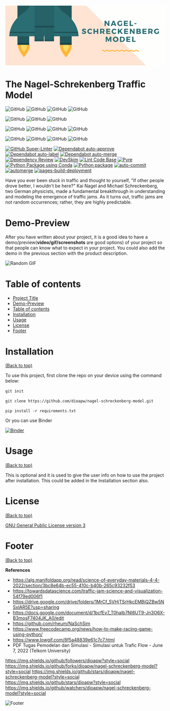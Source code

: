 <!-- Add banner here -->

![Banner](https://github.com/dioapw/nagel-schreckenberg-model/blob/main/header_git.png)

# The Nagel-Schrekenberg Traffic Model

<!-- Add buttons here -->

![GitHub](https://img.shields.io/github/last-commit/dioapw/nagel-schreckenberg-model)
![GitHub](https://img.shields.io/github/contributors/dioapw/nagel-schreckenberg-model)
![GitHub](https://img.shields.io/github/commit-activity/y/dioapw/nagel-schreckenberg-model)
![GitHub](https://img.shields.io/github/license/dioapw/nagel-schreckenberg-model)

![GitHub](https://img.shields.io/codefactor/grade/github/dioapw/nagel-schreckenberg-model/main)
![GitHub](https://img.shields.io/github/languages/top/dioapw/nagel-schreckenberg-model)
![GitHub](https://img.shields.io/github/languages/count/dioapw/nagel-schreckenberg-model)

![GitHub](https://img.shields.io/github/repo-size/dioapw/nagel-schreckenberg-model)
![GitHub](https://img.shields.io/github/languages/code-size/dioapw/nagel-schreckenberg-model)
![GitHub](https://img.shields.io/tokei/lines/github/dioapw/nagel-schreckenberg-model)
![GitHub](https://img.shields.io/github/directory-file-count/dioapw/nagel-schreckenberg-model)

![GitHub](https://img.shields.io/github/issues/dioapw/nagel-schreckenberg-model)
![GitHub](https://img.shields.io/github/issues-closed/dioapw/nagel-schreckenberg-model)
![GitHub](https://img.shields.io/github/issues-pr/dioapw/nagel-schreckenberg-model)
![GitHub](https://img.shields.io/github/issues-pr-closed/dioapw/nagel-schreckenberg-model)

[![GitHub Super-Linter](https://github.com/dioapw/nagel-schreckenberg-model/workflows/Lint%20Code%20Base/badge.svg)](https://github.com/marketplace/actions/super-linter)
[![Dependabot auto-approve](https://github.com/dioapw/nagel-schreckenberg-model/actions/workflows/dependabot-auto-approve.yml/badge.svg)](https://github.com/dioapw/nagel-schreckenberg-model/actions/workflows/dependabot-auto-approve.yml)
[![Dependabot auto-label](https://github.com/dioapw/nagel-schreckenberg-model/actions/workflows/dependabot-auto-label.yml/badge.svg)](https://github.com/dioapw/nagel-schreckenberg-model/actions/workflows/dependabot-auto-label.yml)
[![Dependabot auto-merge](https://github.com/dioapw/nagel-schreckenberg-model/actions/workflows/dependabot-auto-merge.yml/badge.svg)](https://github.com/dioapw/nagel-schreckenberg-model/actions/workflows/dependabot-auto-merge.yml)
[![Dependency Review](https://github.com/dioapw/nagel-schreckenberg-model/actions/workflows/dependency-review.yml/badge.svg)](https://github.com/dioapw/nagel-schreckenberg-model/actions/workflows/dependency-review.yml)
[![DevSkim](https://github.com/dioapw/nagel-schreckenberg-model/actions/workflows/devskim.yml/badge.svg)](https://github.com/dioapw/nagel-schreckenberg-model/actions/workflows/devskim.yml)
[![Lint Code Base](https://github.com/dioapw/nagel-schreckenberg-model/actions/workflows/super-linter.yml/badge.svg)](https://github.com/dioapw/nagel-schreckenberg-model/actions/workflows/super-linter.yml)
[![Pyre](https://github.com/dioapw/nagel-schreckenberg-model/actions/workflows/pyre.yml/badge.svg)](https://github.com/dioapw/nagel-schreckenberg-model/actions/workflows/pyre.yml)
[![Python Package using Conda](https://github.com/dioapw/nagel-schreckenberg-model/actions/workflows/python-package-conda.yml/badge.svg)](https://github.com/dioapw/nagel-schreckenberg-model/actions/workflows/python-package-conda.yml)
[![Python package](https://github.com/dioapw/nagel-schreckenberg-model/actions/workflows/python_env.yml/badge.svg)](https://github.com/dioapw/nagel-schreckenberg-model/actions/workflows/python_env.yml)
[![auto-commit](https://github.com/dioapw/nagel-schreckenberg-model/actions/workflows/auto_commit.yml/badge.svg)](https://github.com/dioapw/nagel-schreckenberg-model/actions/workflows/auto_commit.yml)
[![automerge](https://github.com/dioapw/nagel-schreckenberg-model/actions/workflows/automerge.yml/badge.svg)](https://github.com/dioapw/nagel-schreckenberg-model/actions/workflows/automerge.yml)
[![pages-build-deployment](https://github.com/dioapw/nagel-schreckenberg-model/actions/workflows/pages/pages-build-deployment/badge.svg)](https://github.com/dioapw/nagel-schreckenberg-model/actions/workflows/pages/pages-build-deployment)

<!-- Describe your project in brief -->

Have you ever been stuck in traffic and thought to yourself, "If other people drove better, I wouldn't be here?" Kai Nagel and Michael Schreckenberg, two German physicists, made a fundamental breakthrough in understanding and modeling the emergence of traffic jams. As it turns out, traffic jams are not random occurrences; rather, they are highly predictable.

# Demo-Preview
<!-- Add a demo for your project -->

After you have written about your project, it is a good idea to have a demo/preview(**video/gif/screenshots** are good options) of your project so that people can know what to expect in your project. You could also add the demo in the previous section with the product description.

![Random GIF](https://media.giphy.com/media/ZVik7pBtu9dNS/giphy.gif)

# Table of contents

- [Project Title](#project-title)
- [Demo-Preview](#demo-preview)
- [Table of contents](#table-of-contents)
- [Installation](#installation)
- [Usage](#usage)
- [License](#license)
- [Footer](#footer)

# Installation
[(Back to top)](#table-of-contents)

To use this project, first clone the repo on your device using the command below:

```git init```

```git clone https://github.com/dioapw/nagel-schreckenberg-model.git```

```pip install -r requirements.txt```

Or you can use Binder

[![Binder](https://mybinder.org/badge_logo.svg)](https://mybinder.org/v2/gh/dioapw/nagel-schreckenberg-model/HEAD)

# Usage
[(Back to top)](#table-of-contents)

This is optional and it is used to give the user info on how to use the project after installation. This could be added in the Installation section also.

# License
[(Back to top)](#table-of-contents)

[GNU General Public License version 3](https://opensource.org/licenses/GPL-3.0)

# Footer
[(Back to top)](#table-of-contents)

<!-- Add the footer here -->

**References**
- https://alg.manifoldapp.org/read/science-of-everyday-materials-4-4-2022/section/3bc8e64b-ec55-410c-b40b-265c93232f53
- https://towardsdatascience.com/traffic-jam-science-and-visualization-54f79ed006f1
- https://drive.google.com/drive/folders/1MrCf_5VHjTSrHkcEMBjQZBw5NSxlAR5E?usp=sharing
- https://docs.google.com/document/d/1bcfEv7_T0halb7NI6UT9-Jn3O6X-B3mosF7404JK_A0/edit
- https://github.com/rheum/NaSchSim
- https://www.freecodecamp.org/news/how-to-make-racing-game-using-python/
- https://www.lowgif.com/8f5a48839e61c7c7.html
- PDF Tugas Pemodelan dan Simulasi - Simulasi untuk Trafic Flow - June 7, 2022 (Telkom University)

https://img.shields.io/github/followers/dioapw?style=social
https://img.shields.io/github/forks/dioapw/nagel-schreckenberg-model?style=social
https://img.shields.io/github/stars/dioapw/nagel-schreckenberg-model?style=social
https://img.shields.io/github/stars/dioapw?style=social
https://img.shields.io/github/watchers/dioapw/nagel-schreckenberg-model?style=social

![Footer](https://github.com/dioapw/nagel-schreckenberg-model/blob/main/footer.png)
